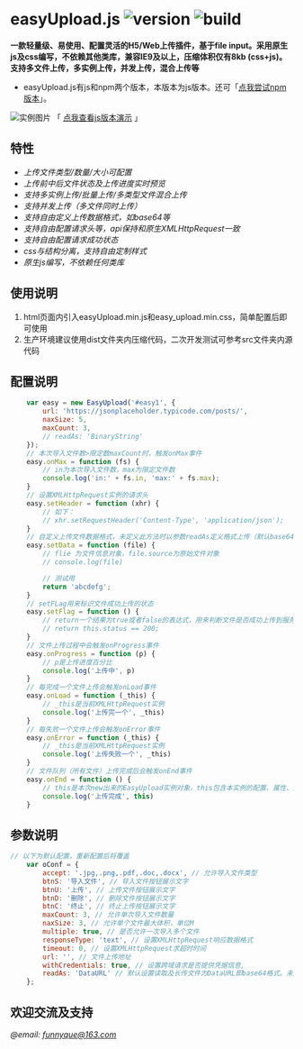 # easyUpload.js ![version](https://img.shields.io/badge/version-4.0.0-informational) ![build](https://img.shields.io/badge/build-passing-brightgreen)
**一款轻量级、易使用、配置灵活的H5/Web上传插件，基于file input。采用原生js及css编写，不依赖其他类库，兼容IE9及以上，压缩体积仅有8kb (css+js)。支持多文件上传，多实例上传，并发上传，混合上传等** 
- easyUpload.js有js和npm两个版本，本版本为js版本。还可「[点我尝试npm版本](https://github.com/funnyque/easyUpload.js/tree/master/npm_version/easy-upload-js)」。

![实例图片](https://s3.bmp.ovh/imgs/2024/11/05/35f6d53466ae53e5.png)
「 [点我查看js版本演示](https://funnyque.github.io/easyUpload.js/) 」

## 特性
- *上传文件类型/数量/大小可配置*
- *上传前中后文件状态及上传进度实时预览*
- *支持多实例上传/批量上传/多类型文件混合上传*
- *支持并发上传（多文件同时上传）*
- *支持自由定义上传数据格式，如base64等*
- *支持自由配置请求头等，api保持和原生XMLHttpRequest一致*
- *支持自由配置请求成功状态*
- *css与结构分离，支持自由定制样式*
- *原生js编写，不依赖任何类库*

## 使用说明
1. html页面内引入easyUpload.min.js和easy_upload.min.css，简单配置后即可使用
2. 生产环境建议使用dist文件夹内压缩代码，二次开发测试可参考src文件夹内源代码

## 配置说明
```js
    var easy = new EasyUpload('#easy1', {
        url: 'https://jsonplaceholder.typicode.com/posts/',
        naxSize: 5,
        maxCount: 3,
        // readAs: 'BinaryString'
    });
    // 本次导入文件数>限定数maxCount时，触发onMax事件
    easy.onMax = function (fs) {
        // in为本次导入文件数，max为限定文件数
        console.log('in:' + fs.in, 'max:' + fs.max);
    }
    // 设置XMLHttpRequest实例的请求头
    easy.setHeader = function (xhr) {
        // 如下：
        // xhr.setRequestHeader('Content-Type', 'application/json');
    }
    // 自定义上传文件数据格式，未定义此方法时以参数readAs定义格式上传（默认base64格式）
    easy.setData = function (file) {
        // flie 为文件信息对象，file.source为原始文件对象
        // console.log(file)

        // 测试用
        return 'abcdefg';
    }
    // setFLag用来标识文件成功上传的状态
    easy.setFlag = function () {
        // return一个结果为true或者false的表达式，用来判断文件是否成功上传到服务器，如下：
        // return this.status == 200; 
    }
    // 文件上传过程中会触发onProgress事件
    easy.onProgress = function (p) {
        // p是上传进度百分比
        console.log('上传中', p)
    }
    // 每完成一个文件上传会触发onLoad事件
    easy.onLoad = function (_this) {
        // _this是当前XMLHttpRequest实例
        console.log('上传完一个', _this)
    }
    // 每失败一个文件上传会触发onError事件
    easy.onError = function (_this) {
        // _this是当前XMLHttpRequest实例
        console.log('上传失败一个', _this)
    }
    // 文件队列（所有文件）上传完成后会触发onEnd事件
    easy.onEnd = function () {
        // this是本次new出来的EasyUpload实例对象，this包含本实例的配置、属性、方法等
        console.log('上传完成', this)
    }
```

## 参数说明
```js
// 以下为默认配置，重新配置后将覆盖
    var oConf = {
        accept: '.jpg,.png,.pdf,.doc,.docx', // 允许导入文件类型
        btnS: '导入文件', // 导入文件按钮展示文字
        btnU: '上传', // 上传文件按钮展示文字
        btnD: '删除', // 删除文件按钮展示文字
        btnC: '终止', // 终止上传按钮展示文字
        maxCount: 3, // 允许单次导入文件数量
        naxSize: 3, // 允许单个文件最大体积，单位M
        multiple: true, // 是否允许一次导入多个文件
        responseType: 'text', // 设置XMLHttpRequest响应数据格式
        timeout: 0, // 设置XMLHttpRequest求超时时间
        url: '', // 文件上传地址
        withCredentials: true, // 设置跨域请求是否提供凭据信息,
        readAs: 'DataURL' // 默认设置读取及长传文件为DataURL即base64格式。未定义setData方法情况下，以此字段定义数据格式上传
    };
```

## 欢迎交流及支持
*@email: funnyque@163.com*
